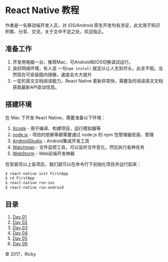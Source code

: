 # React Native 教程

作者是一名移动端开发人员，对 iOS/Android 原生开发均有涉足，此文用于知识积累、分享、交流，关于文中不足之处，欢迎指正。

## 准备工作

1. 开发用电脑一台，推荐Mac，可Android和IOS切换调试运行。
2. 良好网络环境，有人说 一句`npm install` 就足以让人生到尽头，此言不假。当然现在可安装国内镜像，速度会大大提升
3. 一定的英文文档阅读能力，React Native 更新非常快，需要及时阅读英文文档获取最新API变动信息。


## 搭建环境

在 Mac 下开发 React Native，需要准备以下环境：

1. [Xcode](https://developer.apple.com/xcode/cn/) - 用于编译、构建项目，运行模拟器等
2. [node.js](https://nodejs.org/en/) - 项目的依赖等都需要通过 node.js 的 npm 包管理器安装、管理
3. [AndroidStudio](https://developer.android.google.cn/index.html) - Android集成开发工具
4. [Watchman](https://facebook.github.io/watchman/) - 文件监控工具，可以监听文件变化，然后执行各种任务
5. [WebStorm](https://www.jetbrains.com/webstorm/) - Web前端开发神器

在安装完以上各项后，我们就可以在命令行下初始化项目并运行起来：

```bash
$ react-native init FirstApp
$ cd FirstApp
$ react-native run-ios
$ react-native run-android
```

## 目录

1. [Day 01](syntax.md)
2. [Day 02](text.md)
3. [Day 03](image.md)
4. [Day 04](image.md)
5. [Day 05](temple.md)
5. [Day 06](sample.md)

&copy; 2017，Ricky
